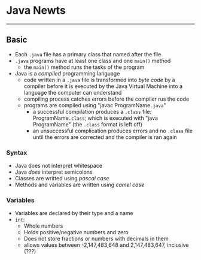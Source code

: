 # Java Newts 
---
## Basic
* Each `.java` file has a primary class that named after the file
* `.java` programs have at least one class and one `main()` method
    * the `main()` method runs the tasks of the program
* Java is a _compiled_ programming language
    * code written in a `.java` file is transformed into _byte code_ by a compiler before it is executed by the Java Virtual Machine into a language the computer can understand
    * compiling process catches errors before the compiler rus the code
    * programs are compiled using "javac ProgramName`.java`"
        * a successful compilation produces a `.class` file: ProgramName`.class`; which is executed with "java ProgramName" (the `.class` format is left off)
        * an unsuccessful complication produces errors and no `.class` file until the errors are corrected and the compiler is ran again

### Syntax
* Java does not interpret whitespace
* Java _does_ interpret semicolons
* Classes are writted using _pascal case_
* Methods and variables are written using _camel case_

### Variables
* Variables are declared by their type and a name
* `int`:
    * Whole numbers
    * Holds positive/negative numbers and zero
    * Does not store fractions or numbers with decimals in them
    * allows values between -2,147,483,648 and 2,147,483,647, inclusive (???)